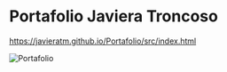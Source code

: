 # Portafolio Javiera Troncoso

https://javieratm.github.io/Portafolio/src/index.html

![Portafolio](https://user-images.githubusercontent.com/73023707/115258050-a4aef980-a0fe-11eb-8626-59838fea0d25.png)
